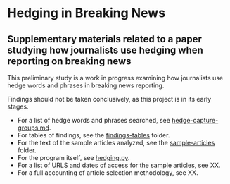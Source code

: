 # Hedging in Breaking News
## Supplementary materials related to a paper studying how journalists use hedging when reporting on breaking news

This preliminary study is a work in progress examining how journalists use hedge words and phrases in breaking news reporting.

Findings should not be taken conclusively, as this project is in its early stages.

* For a list of hedge words and phrases searched, see [hedge-capture-groups.md](hedge-capture-groups.md).
* For tables of findings, see the [findings-tables](findings-tables/) folder.
* For the text of the sample articles analyzed, see the [sample-articles](sample-articles/) folder.
* For the program itself, see [hedging.py](hedging.py).
* For a list of URLS and dates of access for the sample articles, see XX.
* For a full accounting of article selection methodology, see XX.